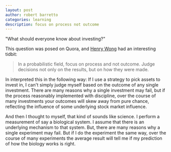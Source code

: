 ```yaml
---
layout: post
author: robert barretto
categories: learning
description: focus on process not outcome
---
```


"What should everyone know about investing?"

This question was posed on Quora, and [Henry Wong](http://www.quora.com/Investing/What-should-everyone-know-about-investing/answer/Henry-Wong-7) had an interesting tidbit:
> In a probabilistic field, focus on process and not outcome.  Judge decisions not only on the results, but on how they were made.

In interpreted this in the following way:  If I use a strategy to pick assets to invest in, I can't simply judge myself based on the outcome of any single investment.  There are many reasons why a single investment may fail, but if the process reasonably implemented with discipline, over the course of many investments your outcomes will skew away from pure chance, reflecting the influence of some underlying stock market influence.

And then I thought to myself, that kind of sounds like science.  I perform a measurement of say a biological system. I assume that there is an underlying mechanism to that system. But, there are many reasons why a single experiment may fail.  But if I do the experiment the same way, over the course of many experiments the average result will tell me if my prediction of how the biology works is right.
